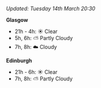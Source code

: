 *Updated: Tuesday 14th March 20:30*

**Glasgow**

* 21h - 4h: :sunny: Clear
* 5h, 6h: :partly_sunny: Partly Cloudy
* 7h, 8h: :cloud: Cloudy

**Edinburgh**

* 21h - 6h: :sunny: Clear
* 7h, 8h: :partly_sunny: Partly Cloudy
